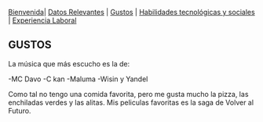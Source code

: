 [Bienvenida](./index.md)| [Datos Relevantes](./datos.md) | [Gustos](./gustos.md) | [Habilidades tecnológicas y sociales](./habilidades.md) | [Experiencia Laboral](./experiencia.md)

## GUSTOS

La música que más escucho es la de:

-MC Davo
-C kan
-Maluma
-Wisin y Yandel



Como tal no tengo una comida favorita, pero me gusta mucho la pizza, las enchiladas verdes y las alitas. Mis peliculas favoritas es la saga de Volver al Futuro.
